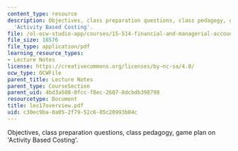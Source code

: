 ```yaml
---
content_type: resource
description: Objectives, class preparation questions, class pedagogy, game plan on
  'Activity Based Costing'.
file: /ol-ocw-studio-app/courses/15-514-financial-and-managerial-accounting-summer-2003/c30ec9ba0a052f7952c605c20993b04c_lec17overview.pdf
file_size: 16576
file_type: application/pdf
learning_resource_types:
- Lecture Notes
license: https://creativecommons.org/licenses/by-nc-sa/4.0/
ocw_type: OCWFile
parent_title: Lecture Notes
parent_type: CourseSection
parent_uid: 4bd3a508-0fcc-f8ec-2607-8dcbdb398798
resourcetype: Document
title: lec17overview.pdf
uid: c30ec9ba-0a05-2f79-52c6-05c20993b04c
---
```

Objectives, class preparation questions, class pedagogy, game plan on 'Activity Based Costing'.